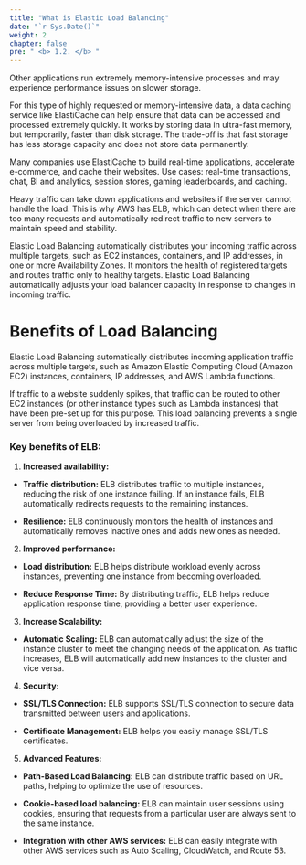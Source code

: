 ```yaml
---
title: "What is Elastic Load Balancing"
date: "`r Sys.Date()`"
weight: 2
chapter: false
pre: " <b> 1.2. </b> "
---
```


Other applications run extremely memory-intensive processes and may experience performance issues on slower storage.

For this type of highly requested or memory-intensive data, a data caching service like ElastiCache can help ensure that data can be accessed and processed extremely quickly. It works by storing data in ultra-fast memory, but temporarily, faster than disk storage. The trade-off is that fast storage has less storage capacity and does not store data permanently.

Many companies use ElastiCache to build real-time applications, accelerate e-commerce, and cache their websites. Use cases: real-time transactions, chat, BI and analytics, session stores, gaming leaderboards, and caching.

Heavy traffic can take down applications and websites if the server cannot handle the load. This is why AWS has ELB, which can detect when there are too many requests and automatically redirect traffic to new servers to maintain speed and stability.

Elastic Load Balancing automatically distributes your incoming traffic across multiple targets, such as EC2 instances, containers, and IP addresses, in one or more Availability Zones. It monitors the health of registered targets and routes traffic only to healthy targets. Elastic Load Balancing automatically adjusts your load balancer capacity in response to changes in incoming traffic.

# Benefits of Load Balancing

Elastic Load Balancing automatically distributes incoming application traffic across multiple targets, such as Amazon Elastic Computing Cloud (Amazon EC2) instances, containers, IP addresses, and AWS Lambda functions.

If traffic to a website suddenly spikes, that traffic can be routed to other EC2 instances (or other instance types such as Lambda instances) that have been pre-set up for this purpose. This load balancing prevents a single server from being overloaded by increased traffic.

### Key benefits of ELB:

1. **Increased availability:**

-   **Traffic distribution:** ELB distributes traffic to multiple instances, reducing the risk of one instance failing. If an instance fails, ELB automatically redirects requests to the remaining instances.

-   **Resilience:** ELB continuously monitors the health of instances and automatically removes inactive ones and adds new ones as needed.

2. **Improved performance:**

-   **Load distribution:** ELB helps distribute workload evenly across instances, preventing one instance from becoming overloaded.

-   **Reduce Response Time:** By distributing traffic, ELB helps reduce application response time, providing a better user experience.

3. **Increase Scalability:**

-   **Automatic Scaling:** ELB can automatically adjust the size of the instance cluster to meet the changing needs of the application. As traffic increases, ELB will automatically add new instances to the cluster and vice versa.

4. **Security:**

-   **SSL/TLS Connection:** ELB supports SSL/TLS connection to secure data transmitted between users and applications.

-   **Certificate Management:** ELB helps you easily manage SSL/TLS certificates.

5. **Advanced Features:**

-   **Path-Based Load Balancing:** ELB can distribute traffic based on URL paths, helping to optimize the use of resources.
-   **Cookie-based load balancing:** ELB can maintain user sessions using cookies, ensuring that requests from a particular user are always sent to the same instance.

-   **Integration with other AWS services:** ELB can easily integrate with other AWS services such as Auto Scaling, CloudWatch, and Route 53.
